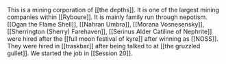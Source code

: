 
This is a mining corporation of [[the depths]]. It is one of the largest mining companies within [[Ryboure]]. It is mainly family run through nepotism. [[Ogan the Flame Shell]], [[Nahran Umbra]], [[Morana Vosnesensky]], [[Sherrington (Sherry) Farehaven]], [[Serinus Alder Catiline of Nephrite]] were hired after the [[full moon festival of kyre]] after winning as [[NOSS]]. They were hired in [[traskbar]] after being talked to at [[the gruzzled gullet]]. We started the job in [[Session 20]]. 